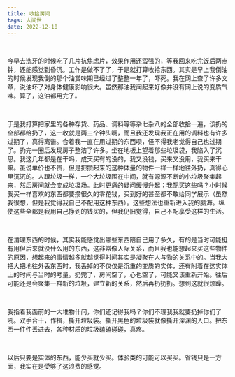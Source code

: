```yaml
---
title: 收拾房间
tags: 人间世
date: 2022-12-10
---
```


<br/>

今早去洗牙的时候吃了几片抗焦虑片，效果作用还蛮强的，等我回来吃完饭后两点钟，还能感觉到昏沉。工作是做不了了，于是就打算收拾东西。其实是早上我倒油的时候发现我倒的那个油赏味期已经过了整整一年了，吓死。我在网上查了许多文章，说油坏了对身体健康影响很大。虽然那油我闻起来好像并没有网上说的变质气味。算了，这油都用完了。

<br/>

于是我打算把家里的各种存货、药品、调料等等杂七杂八的全部收拾一遍，该扔的全部都给扔了，这一收就是两三个钟头啊，而且我还发现我正在用的调料也有许多过期了，真得离谱。合着我一直在用过期的东西呗，怪不得我老觉得自己也过期了。扔完一圈后发现房子整洁了许多。坐在地板上望着那些垃圾袋，我陷入了沉思。我这几年都是在干吗，成天买有的没的，我又没钱，买来又没用，我买来干嘛。虽说单价也不贵，但是把攒起来的这种体量的物件一样一样地往外扔，真得心里沉沉的。人跟垃圾一样，一个大垃圾围在中间，就有源源不断的小垃圾聚集起来，然后房间就会变成垃圾场。此时更痛的疑问缓慢升起：我配买这些吗？小时候我买一样喜欢的东西都要攒很久的零花钱，买到好的甚至都不敢给同学展示（虽然我很想，但是我觉得我自己不配用这种东西）。这些想法也重新进入我的脑海。纵使这些全都是我用自己挣到的钱买的，但我仍旧觉得，自己不配享受这样的生活。

<br/>

在清理东西的时候，其实我能感觉出哪些东西陪自己用了多久，有的是当时可能挺有用但后来就没什么用的东西，这非常像人际关系，而且我也能想起来买这些物件的原因，想起来的事情越多就越觉得时间其实是凝聚在人与物的关系中的。当我大把大把地往外丢东西时，我丢掉的不仅仅是沉重的变质的实体，还有附着在这实体上的时间与当时的考量。扔完了，房间空了，心也空了，可能又该重新开始。往后可能还是会聚集一群新的垃圾，建立新的关系，然后再扔扔扔。想到这就很烦躁。

<br/>

我指着我面前的一大堆物什问，你们还记得我吗？你们不理我我就要扔掉你们了吼。双手合十，作揖，撕开垃圾袋。撕开黑色的垃圾袋就像撕开深渊的入口。把东西一件件丢进去，各种材质的垃圾磕磕碰碰，真疼。

<br/>

以后只要是实体的东西，能少买就少买。体验类的可能可以买买。省钱只是一方面，我实在是受够了这浪费的感觉。